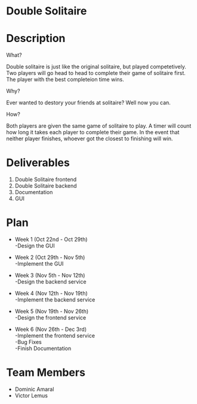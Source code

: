 # Double Solitaire

# Description
What?

Double solitaire is just like the original solitaire, but played competetively. Two players will go head to head to complete their game of solitaire first. The player with the best completeion time wins. 

Why?

Ever wanted to destory your friends at solitaire? Well now you can.

How?

Both players are given the same game of solitaire to play. A timer will count how long it takes each player to complete their game. In the event that neither player finishes, whoever got the closest to finishing will win.

# Deliverables

1. Double Solitaire frontend
2. Double Solitaire backend
3. Documentation
4. GUI

# Plan
* Week 1 (Oct 22nd - Oct 29th)  
-Design the GUI 

* Week 2 (Oct 29th - Nov 5th)   
-Implement the GUI 

* Week 3 (Nov 5th - Nov 12th)   
-Design the backend service 

* Week 4 (Nov 12th - Nov 19th)   
-Implement the backend service 

* Week 5 (Nov 19th - Nov 26th)   
-Design the frontend service
 
* Week 6 (Nov 26th - Dec 3rd)    
-Implement the frontend service   
-Bug Fixes   
-Finish Documentation 



# Team Members
* Dominic Amaral
* Victor Lemus
